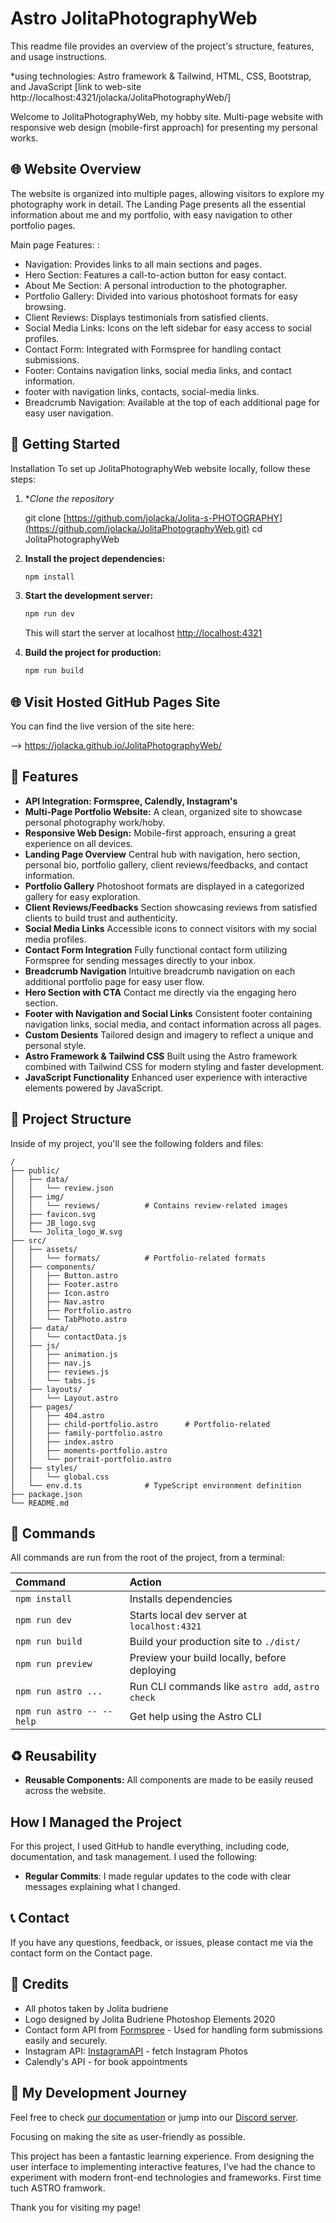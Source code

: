 # Astro JolitaPhotographyWeb

This readme file provides an overview of the project's structure, features, and usage instructions.

*using technologies: Astro framework & Tailwind, HTML, CSS, Bootstrap, and JavaScript
[link to web-site http://localhost:4321/jolacka/JolitaPhotographyWeb/]

Welcome to JolitaPhotographyWeb, my hobby site. Multi-page website with responsive web design (mobile-first approach) for presenting my personal works.
 
## 🌐 Website Overview 

The website is organized into multiple pages, allowing visitors to explore my photography work in detail. The Landing Page presents all the essential information about me and my portfolio, with easy navigation to other portfolio pages.

Main page Features: :
- Navigation: Provides links to all main sections and pages.
- Hero Section: Features a call-to-action button for easy contact.
- About Me Section: A personal introduction to the photographer.
- Portfolio Gallery: Divided into various photoshoot formats for easy browsing.
- Client Reviews: Displays testimonials from satisfied clients.
- Social Media Links: Icons on the left sidebar for easy access to social profiles.
- Contact Form: Integrated with Formspree for handling contact submissions.
- Footer: Contains navigation links, social media links, and contact information.
- footer with navigation links, contacts, social-media links.
- Breadcrumb Navigation: Available at the top of each additional page for easy user navigation.

## 🚀 Getting Started

Installation
To set up JolitaPhotographyWeb website locally, follow these steps:

1. **Clone the repository*
 
   git clone [https://github.com/jolacka/Jolita-s-PHOTOGRAPHY](https://github.com/jolacka/JolitaPhotographyWeb.git)
   cd JolitaPhotographyWeb
   

2. **Install the project dependencies:**

   ```bash
   npm install
   ```

3. **Start the development server:**

   ```bash
   npm run dev
   ```
   This will start the server at localhost [http://localhost:4321](http://localhost:4321/JolitaPhotographyWeb/)

4. **Build the project for production:**
   
   ```bash
   npm run build

## 🌐 Visit Hosted GitHub Pages Site

You can find the live version of the site here:

--> https://jolacka.github.io/JolitaPhotographyWeb/
 
## 🌟 Features

- **API Integration: Formspree, Calendly, Instagram's**
- **Multi-Page Portfolio Website:** A clean, organized site to showcase personal photography work/hoby.
- **Responsive Web Design:** Mobile-first approach, ensuring a great experience on all devices.
- **Landing Page Overview** Central hub with navigation, hero section, personal bio, portfolio gallery, client reviews/feedbacks, and contact information.
- **Portfolio Gallery**   Photoshoot formats are displayed in a categorized gallery for easy exploration.
- **Client Reviews/Feedbacks** Section showcasing reviews from satisfied clients to build trust and authenticity.
- **Social Media Links** Accessible icons to connect visitors with my social media profiles.
- **Contact Form Integration** Fully functional contact form utilizing Formspree for sending messages directly to your inbox.
- **Breadcrumb Navigation** Intuitive breadcrumb navigation on each additional portfolio page for easy user flow.
- **Hero Section with CTA** Contact me directly via the engaging hero section.
- **Footer with Navigation and Social Links** Consistent footer containing navigation links, social media, and contact information across all pages.
- **Custom Desients** Tailored design and imagery to reflect a unique and personal style.
- **Astro Framework & Tailwind CSS** Built using the Astro framework combined with Tailwind CSS for modern styling and faster development.
- **JavaScript Functionality** Enhanced user experience with interactive elements powered by JavaScript.

## 🚀 Project Structure

Inside of my project, you'll see the following folders and files:

```textpadaryti veliau
/
├── public/
│   ├── data/
│   │   └── review.json
│   ├── img/
│   │   └── reviews/          # Contains review-related images
│   ├── favicon.svg
│   ├── JB_logo.svg
│   └── Jolita_logo_W.svg
├── src/
│   ├── assets/
│   │   └── formats/          # Portfolio-related formats
│   ├── components/
│   │   ├── Button.astro
│   │   ├── Footer.astro
│   │   ├── Icon.astro
│   │   ├── Nav.astro
│   │   ├── Portfolio.astro
│   │   └── TabPhoto.astro
│   ├── data/
│   │   └── contactData.js
│   ├── js/
│   │   ├── animation.js
│   │   ├── nav.js
│   │   ├── reviews.js
│   │   └── tabs.js
│   ├── layouts/
│   │   └── Layout.astro
│   ├── pages/
│   │   ├── 404.astro
│   │   ├── child-portfolio.astro      # Portfolio-related
│   │   ├── family-portfolio.astro
│   │   ├── index.astro
│   │   ├── moments-portfolio.astro
│   │   └── portrait-portfolio.astro
│   ├── styles/
│   │   └── global.css
│   └── env.d.ts              # TypeScript environment definition
├── package.json
└── README.md

```

## 🧞 Commands

All commands are run from the root of the project, from a terminal:

| Command                   | Action                                           |
| :------------------------ | :----------------------------------------------- |
| `npm install`             | Installs dependencies                            |
| `npm run dev`             | Starts local dev server at `localhost:4321`      |
| `npm run build`           | Build your production site to `./dist/`          |
| `npm run preview`         | Preview your build locally, before deploying     |
| `npm run astro ...`       | Run CLI commands like `astro add`, `astro check` |
| `npm run astro -- --help` | Get help using the Astro CLI                     |


## ♻️ Reusability

- **Reusable Components:** All components are made to be easily reused across the website.

## How I Managed the Project

For this project, I used GitHub to handle everything, including code, documentation, and task management. I used the following:

- **Regular Commits**: I made regular updates to the code with clear messages explaining what I changed.

## 📞 Contact

If you have any questions, feedback, or issues, please contact me via the contact form on the Contact page.

## 📑 Credits

- All photos taken by Jolita budriene 
- Logo designed by Jolita Budriene Photoshop Elements 2020
- Contact form API from [Formspree](https://formspree.io) - Used for handling form submissions easily and securely.
- Instagram API: [InstagramAPI](https:) - fetch Instagram Photos
- Calendly's API - for book appointments 

## 👀 My Development Journey

Feel free to check [our documentation](https://docs.astro.build) or jump into our [Discord server](https://astro.build/chat).

Focusing on making the site as user-friendly as possible.

This project has been a fantastic learning experience. From designing the user interface to implementing interactive features, I’ve had the chance to experiment with modern front-end technologies and frameworks.
First time tuch ASTRO framwork.




Thank you for visiting my page!
